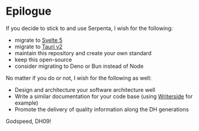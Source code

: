 # Epilogue

If you decide to stick to and use Serpenta, I wish for the following:

-   migrate to [Svelte 5](https://svelte.dev/blog/svelte-5-release-candidate)
-   migrate to [Tauri v2](https://v2.tauri.app/blog/tauri-2-0-0-release-candidate/)
-   maintain this repository and create your own standard
-   keep this open-source
-   consider migrating to Deno or Bun instead of Node

No matter if you do or not, I wish for the following as well:

-   Design and architecture your software architecture well
-   Write a similar documentation for your code base (using
    [Writerside](https://www.jetbrains.com/help/writerside/discover-writerside.html) for example)
-   Promote the delivery of quality information along the DH generations

Godspeed, DH09!
